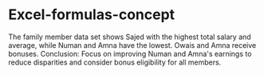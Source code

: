 # Excel-formulas-concept
The family member data set shows Sajed with the highest total salary and average, while Numan and Amna have the lowest. Owais and Amna receive bonuses. Conclusion: Focus on improving Numan and Amna's earnings to reduce disparities and consider bonus eligibility for all members.
